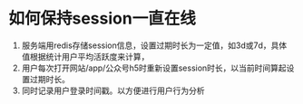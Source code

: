 # 如何保持session一直在线

1. 服务端用redis存储session信息，设置过期时长为一定值，如3d或7d，具体值根据统计用户平均活跃度来计算，
2. 用户每次打开网站/app/公众号h5时重新设置session时长，以当前时间算起设置过期时长。
3. 同时记录用户登录时间戳。以方便进行用户行为分析
